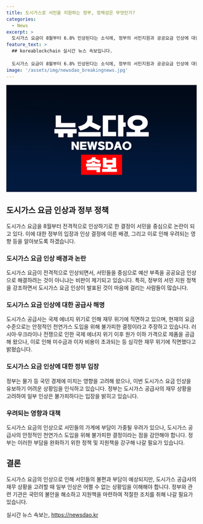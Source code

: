 ```yaml
---
title: 도시가스로 서민을 지원하는 정부, 정체성은 무엇인가?
categories:
  - News
excerpt: >
  도시가스 요금이 8월부터 6.8% 인상된다는 소식에, 정부의 서민지원과 공공요금 인상에 대한 논란이 커지고 있다. 특히 윤석열 대통령이 서민 지원을 강조한 직후에 인상 방침이 나와, 서민들의 부담 증가 우려가 확산되고 있다. 가스공사는 원가에 맞는 인상이 필요하다고 주장하며, 국제 에너지 위기로 인한 재무 위기를 언급하고 있다. 이에 대한 사람들의 반발과 우려가 고조되고 있다.
feature_text: >
  ## koreablockchain 실시간 뉴스 속보입니다.

  도시가스 요금이 8월부터 6.8% 인상된다는 소식에, 정부의 서민지원과 공공요금 인상에 대한 논란이 커지고 있다. 특히 윤석열 대통령이 서민 지원을 강조한 직후에 인상 방침이 나와, 서민들의 부담 증가 우려가 확산되고 있다. 가스공사는 원가에 맞는 인상이 필요하다고 주장하며, 국제 에너지 위기로 인한 재무 위기를 언급하고 있다. 이에 대한 사람들의 반발과 우려가 고조되고 있다.
image: '/assets/img/newsdao_breakingnews.jpg'
---
```


<p><img src="/assets/img/newsdao_breakingnews.jpg" alt="koreablockchain 속보" /></p>

<h2 data-ke-size="size26">도시가스 요금 인상과 정부 정책</h2>

<p data-ke-size="size16">도시가스 요금을 8월부터 전격적으로 인상하기로 한 결정이 서민을 중심으로 논란이 되고 있다. 이에 대한 정부의 입장과 인상 결정에 이른 배경, 그리고 이로 인해 우려되는 영향 등을 알아보도록 하겠습니다.</p>

<h3>도시가스 요금 인상 배경과 논란</h3>

<p data-ke-size="size16">도시가스 요금이 전격적으로 인상되면서, 서민들을 중심으로 예산 부족을 공공요금 인상으로 해결하려는 것이 아니냐는 비판이 제기되고 있습니다. 특히, 정부의 서민 지원 정책을 강조하면서 도시가스 요금 인상이 발표된 것이 마음에 걸리는 사람들이 많습니다.</p>

<h3>도시가스 요금 인상에 대한 공급사 해명</h3>

<p data-ke-size="size16">도시가스 공급사는 국제 에너지 위기로 인해 재무 위기에 직면하고 있으며, 현재의 요금 수준으로는 안정적인 천연가스 도입을 위해 불가피한 결정이라고 주장하고 있습니다. 러시아·우크라이나 전쟁으로 인한 국제 에너지 위기 이후 원가 이하 가격으로 제품을 공급해 왔으나, 이로 인해 미수금과 이자 비용이 초과되는 등 심각한 재무 위기에 직면했다고 밝혔습니다.</p>

<h3>도시가스 요금 인상에 대한 정부 입장</h3>

<p data-ke-size="size16">정부는 물가 등 국민 경제에 미치는 영향을 고려해 왔으나, 이번 도시가스 요금 인상을 유보하기 어려운 상황임을 인식하고 있습니다. 정부는 도시가스 공급사의 재무 상황을 고려하여 일부 인상은 불가피하다는 입장을 밝히고 있습니다.</p>

<h3>우려되는 영향과 대책</h3>

<p data-ke-size="size16">도시가스 요금의 인상으로 서민들의 가계에 부담이 가중될 우려가 있으나, 도시가스 공급사의 안정적인 천연가스 도입을 위해 불가피한 결정이라는 점을 감안해야 합니다. 정부는 이러한 부담을 완화하기 위한 정책 및 지원책을 강구해 나갈 필요가 있습니다.</p>

<h2 data-ke-size="size26">결론</h2>

<p data-ke-size="size16">도시가스 요금의 인상으로 인해 서민들의 불편과 부담이 예상되지만, 도시가스 공급사의 재무 상황을 고려할 때 일부 인상은 어쩔 수 없는 상황임을 이해해야 합니다. 정부와 관련 기관은 국민의 불안을 해소하고 지원책을 마련하여 적절한 조치를 취해 나갈 필요가 있습니다.</p>
실시간 뉴스 속보는, <a href="https://newsdao.kr" rel="dofollow">https://newsdao.kr</a>


